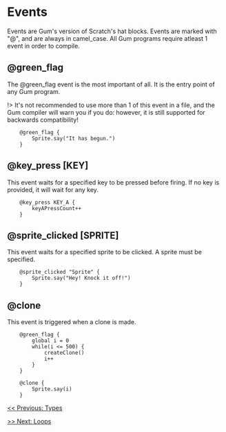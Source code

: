 # Events
Events are Gum's version of Scratch's hat blocks. Events are marked with "@", and are always in camel_case. All Gum programs require atleast 1 event in order to compile.

## @green_flag

The @green_flag event is the most important of all. It is the entry point of any Gum program.

!> It's not recommended to use more than 1 of this event in a file, and the Gum compiler will warn you if you do: however, it is still supported for backwards compatibility!

```gum
    @green_flag {
        Sprite.say("It has begun.")
    }
```

## @key_press [KEY]

This event waits for a specified key to be pressed before firing. If no key is provided, it will wait for any key.

```gum
    @key_press KEY_A {
        keyAPressCount++
    }
```

## @sprite_clicked [SPRITE]

This event waits for a specified sprite to be clicked. A sprite must be specified. 

```gum
    @sprite_clicked "Sprite" {
        Sprite.say("Hey! Knock it off!")
    }
```

## @clone 

This event is triggered when a clone is made. 

```gum
    @green_flag {
        global i = 0
        while(i <= 500) {
            createClone()
            i++
        }
    }

    @clone {
        Sprite.say(i)
    }
```
[<< Previous: Types](main/types.md)

[>> Next: Loops](main/loops.md)